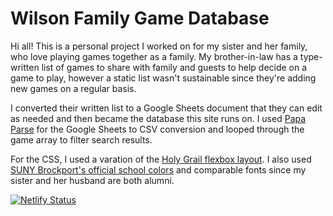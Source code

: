# Wilson Family Game Database
Hi all! This is a personal project I worked on for my sister and her family, who love playing games together as a family. My brother-in-law has a type-written list of games to share with family and guests to help decide on a game to play, however a static list wasn't sustainable since they're adding new games on a regular basis.

I converted their written list to a Google Sheets document that they can edit as needed and then became the database this site runs on. I used [Papa Parse](https://papaparse.com) for the Google Sheets to CSV conversion and looped through the game array to filter search results.

For the CSS, I used a varation of the [Holy Grail flexbox layout](https://philipwalton.github.io/solved-by-flexbox/demos/holy-grail/). I also used [SUNY Brockport's official school colors](https://www.brockport.edu/support/web_team/style_guide/colors.html) and comparable fonts since my sister and her husband are both alumni.

[![Netlify Status](https://api.netlify.com/api/v1/badges/0ed5a9cc-7ac6-4ccc-bb44-6700fd3e79ed/deploy-status)](https://app.netlify.com/sites/wilsonfamily/deploys)
